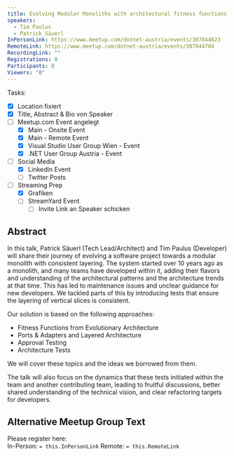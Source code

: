 ```yaml
---
title: Evolving Modular Monoliths with architectural fitness functions
speakers:
  - Tim Paulus
  - Patrick Säuerl
InPersonLink: https://www.meetup.com/dotnet-austria/events/307844623
RemoteLink: https://www.meetup.com/dotnet-austria/events/307844704
RecordingLink: ""
Registrations: 0
Participants: 0
Viewers: "0"
---
```

Tasks:
- [x] Location fixiert
- [x] Title, Abstract & Bio von Speaker
- [ ] Meetup.com Event angelegt
	- [x] Main - Onsite Event
	- [x] Main - Remote Event
	- [x] Visual Studio User Group Wien - Event
	- [x] .NET User Group Austria - Event
- [ ] Social Media
	- [x] LinkedIn Event
	- [ ] Twitter Posts
- [ ] Streaming Prep
	- [x] Grafiken
	- [ ] StreamYard Event
		- [ ] Invite Link an Speaker schicken

## Abstract

In this talk, Patrick Säuerl (Tech Lead/Architect) and Tim Paulus (Developer) will share their journey of evolving a software project towards a modular monolith with consistent layering.
The system started over 10 years ago as a monolith, and many teams have developed within it, adding their flavors and understanding of the architectural patterns and the architecture trends at that time.
This has led to maintenance issues and unclear guidance for new developers.
We tackled parts of this by introducing tests that ensure the layering of vertical slices is consistent.

Our solution is based on the following approaches:
* Fitness Functions from Evolutionary Architecture
* Ports & Adapters and Layered Architecture
* Approval Testing
* Architecture Tests

We will cover these topics and the ideas we borrowed from them.

The talk will also focus on the dynamics that these tests initiated within the team and another contributing team, leading to fruitful discussions, better shared understanding of the technical vision, and clear refactoring targets for developers.


## Alternative Meetup Group Text

Please register here:  
In-Person: `= this.InPersonLink`
Remote: `= this.RemoteLink`